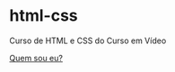 # html-css
 Curso de HTML e CSS do Curso em Vídeo

<a href="https://gabrielbuttendorf.github.io/html-css/desafios/d005/">Quem sou eu?</a>